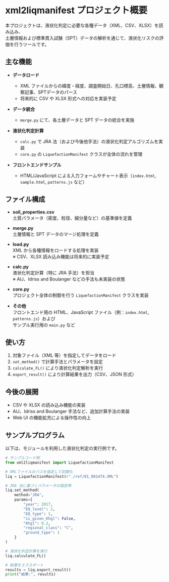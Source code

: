# xml2liqmanifest プロジェクト概要

本プロジェクトは、液状化判定に必要な各種データ（XML、CSV、XLSX）を読み込み、  
土層情報および標準貫入試験（SPT）データの解析を通じて、液状化リスクの評価を行うツールです。

## 主な機能
- **データロード**  
  - XML ファイルからの緯度・経度、調査開始日、孔口標高、土層情報、観察記事、SPTデータのパース  
  - 将来的に CSV や XLSX 形式への対応を実装予定

- **データ統合**  
  - `merge.py` にて、各土層データと SPT データの統合を実施

- **液状化判定計算**  
  - `calc.py` で JRA 法（および今後他手法）の液状化判定アルゴリズムを実装
  - `core.py` の `LiquefactionManifest` クラスが全体の流れを管理

- **フロントエンドサンプル**  
  - HTML/JavaScript による入力フォームやチャート表示（`index.html`, `sample.html`, `patterns.js` など）

## ファイル構成
- **soil_properties.csv**  
  土質パラメータ（密度、粒径、細分量など）の基準値を定義

- **merge.py**  
  土層情報と SPT データのマージ処理を定義

- **load.py**  
  XML から各種情報をロードする処理を実装  
  ※ CSV、XLSX 読み込み機能は将来的に実装予定

- **calc.py**  
  液状化判定計算（特に JRA 手法）を担当  
  ※ AIJ、Idriss and Boulanger などの手法も未実装の状態

- **core.py**  
  プロジェクト全体の制御を行う `LiquefactionManifest` クラスを実装

- **その他**  
  フロントエンド用の HTML、JavaScript ファイル（例：`index.html`, `patterns.js`）および  
  サンプル実行用の `main.py` など

## 使い方
1. 対象ファイル（XML 等）を指定してデータをロード  
2. `set_method()` で計算手法とパラメータを設定  
3. `calculate_FL()` により液状化判定解析を実行  
4. `export_result()` により計算結果を出力（CSV、JSON 形式）

## 今後の展開
- CSV や XLSX の読み込み機能の実装  
- AIJ、Idriss and Boulanger 手法など、追加計算手法の実装  
- Web UI の機能拡充による操作性の向上

## サンプルプログラム

以下は、モジュールを利用した液状化判定の実行例です。

```python
# サンプルコード例
from xml2liqmanifest import LiquefactionManifest

# XMLファイルのパスを指定して初期化
liq = LiquefactionManifest(r"./ref/01_001474.XML")

# JRA 法に基づくパラメータの設定例
liq.set_method(
    method="JRA",
    params={
        "year": 2017,
        "EQ_level": 2,
        "EQ_type": 1,
        "is_given_Khgl": False,
        "Khgl": 0.2,
        "regional_class": "C",
        "ground_type": 1
    }
)

# 液状化判定計算を実行
liq.calculate_FL()

# 結果をエクスポート
results = liq.export_result()
print("結果:", results)
